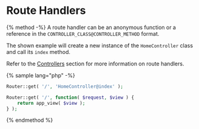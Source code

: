 # Route Handlers

{% method -%}
A route handler can be an anonymous function or a reference in the `CONTROLLER_CLASS@CONTROLLER_METHOD` format.

The shown example will create a new instance of the `HomeController` class and call its `index` method.

Refer to the [Controllers](../controllers/overview.md) section for more information on route handlers.

{% sample lang="php" -%}
```php
Router::get( '/', 'HomeController@index' );

Router::get( '/', function( $request, $view ) {
    return app_view( $view );
} );
```
{% endmethod %}
